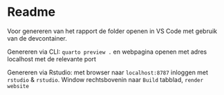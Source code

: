 # Readme

Voor genereren van het rapport de folder openen in VS Code met gebruik van de devcontainer.

Genereren via CLI: `quarto preview .` en webpagina openen met adres localhost met de relevante port

Genereren via Rstudio: met browser naar `localhost:8787` inloggen met `rstudio` & `rstudio`.
Window rechtsbovenin naar `Build` tabblad, `render website`